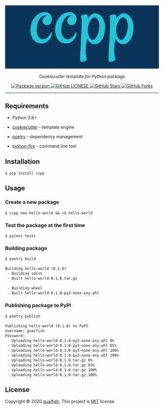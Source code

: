 <p align="center">
  <a href="https://github.com/guaifish/ccpp"><img src="https://github.com/guaifish/ccpp/blob/master/img/ccpp-logo.png" alt="ccpp"></a>
</p>
<p align="center">
    <em>Cookiecutter template for Python package</em>
</p>
<p align="center">
<a href="https://pypi.org/project/ccpp" target="_blank">
    <img src="https://badge.fury.io/py/ccpp.svg" alt="Package version">
</a>
<a href="https://github.com/guaifish/ccpp/blob/master/LICENSE" target="_blank">
    <img src="https://img.shields.io/github/license/guaifish/ccpp" alt="GitHub LICNESE">
</a>
<a href="https://github.com/guaifish/ccpp/stargazers" target="_blank">
    <img src="https://img.shields.io/github/stars/guaifish/ccpp?logo=github" alt="GitHub Stars">
</a>
<a href="https://github.com/guaifish/ccpp/network/members" target="_blank">
    <img src="https://img.shields.io/github/forks/guaifish/ccpp?logo=github" alt="GitHub Forks">
</a>
</p>

---

## Requirements

* Python 3.6+

* [cookiecutter](https://github.com/cookiecutter/cookiecutter) - template engine
* [poetry](https://github.com/python-poetry/poetry) - dependency management
* [python-fire](https://github.com/google/python-fire) - command line tool

## Installation

```console
$ pip install ccpp
```

## Usage

### Create a new package

```console
$ ccpp new hello-world && cd hello-world
```

### Test the package at the first time

```console
$ pytest tests
```

### Building package

```console
$ poetry build

Building hello-world (0.1.0)
 - Building sdist
 - Built hello-world-0.1.0.tar.gz

 - Building wheel
 - Built hello-world-0.1.0-py3-none-any.whl
```

### Publishing package to PyPI

```console
$ poetry publish

Publishing hello-world (0.1.0) to PyPI
Username: guaifish
Password:
 - Uploading hello-world-0.1.0-py3-none-any.whl 0%
 - Uploading hello-world-0.1.0-py3-none-any.whl 65%
 - Uploading hello-world-0.1.0-py3-none-any.whl 100%
 - Uploading hello-world-0.1.0-py3-none-any.whl 100%
 - Uploading hello-world-0.1.0.tar.gz 0%
 - Uploading hello-world-0.1.0.tar.gz 83%
 - Uploading hello-world-0.1.0.tar.gz 100%
 - Uploading hello-world-0.1.0.tar.gz 100%
```

## License

Copyright © 2020 [guaifish](https://github.com/guaifish).
This project is [MIT](https://github.com/guaifish/ccpp/blob/master/LICENSE) license.